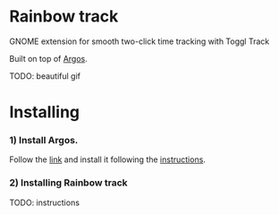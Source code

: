 # Rainbow track
GNOME extension for smooth two-click time tracking with Toggl Track

Built on top of [Argos](https://github.com/p-e-w/argos).

TODO: beautiful gif

# Installing
### 1) Install Argos.
Follow the [link](https://github.com/p-e-w/argos) and install it following the [instructions](https://github.com/p-e-w/argos#installation).

### 2) Installing Rainbow track
TODO: instructions
